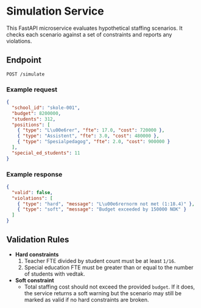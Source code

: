 # Simulation Service

This FastAPI microservice evaluates hypothetical staffing scenarios.
It checks each scenario against a set of constraints and reports any
violations.

## Endpoint

`POST /simulate`

### Example request
```json
{
  "school_id": "skole-001",
  "budget": 8200000,
  "students": 312,
  "positions": [
    { "type": "L\u00e6rer", "fte": 17.0, "cost": 720000 },
    { "type": "Assistent", "fte": 3.0, "cost": 480000 },
    { "type": "Spesialpedagog", "fte": 2.0, "cost": 900000 }
  ],
  "special_ed_students": 11
}
```

### Example response
```json
{
  "valid": false,
  "violations": [
    { "type": "hard", "message": "L\u00e6rernorm not met (1:18.4)" },
    { "type": "soft", "message": "Budget exceeded by 150000 NOK" }
  ]
}
```

## Validation Rules
* **Hard constraints**
  1. Teacher FTE divided by student count must be at least `1/16`.
  2. Special education FTE must be greater than or equal to the number of
     students with vedtak.
* **Soft constraint**
  * Total staffing cost should not exceed the provided `budget`. If it does,
    the service returns a soft warning but the scenario may still be marked as
    valid if no hard constraints are broken.
